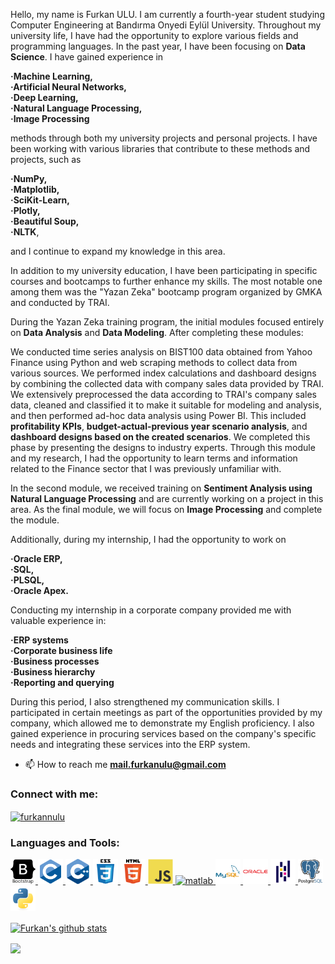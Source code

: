 Hello, my name is Furkan ULU. I am currently a fourth-year student studying Computer Engineering at Bandırma Onyedi Eylül University. Throughout my university life, I have had the opportunity to explore various fields and programming languages. In the past year, I have been focusing on **Data Science**. I have gained experience in <br />

**·Machine Learning,<br />
·Artificial Neural Networks,<br /> 
·Deep Learning, <br />
·Natural Language Processing, <br />
·Image Processing** <br />

methods through both my university projects and personal projects. I have been working with various libraries that contribute to these methods and projects, such as <br />

**·NumPy, <br />
·Matplotlib, <br />
·SciKit-Learn, <br />
·Plotly, <br />
·Beautiful Soup, <br />
·NLTK**,<br />

and I continue to expand my knowledge in this area.

In addition to my university education, I have been participating in specific courses and bootcamps to further enhance my skills. The most notable one among them was the "Yazan Zeka" bootcamp program organized by GMKA and conducted by TRAI.

During the Yazan Zeka training program, the initial modules focused entirely on **Data Analysis** and **Data Modeling**. After completing these modules:

We conducted time series analysis on BIST100 data obtained from Yahoo Finance using Python and web scraping methods to collect data from various sources.
We performed index calculations and dashboard designs by combining the collected data with company sales data provided by TRAI.
We extensively preprocessed the data according to TRAI's company sales data, cleaned and classified it to make it suitable for modeling and analysis, and then performed ad-hoc data analysis using Power BI. This included **profitability KPIs**, **budget-actual-previous year scenario analysis**, and **dashboard designs based on the created scenarios**. We completed this phase by presenting the designs to industry experts. Through this module and my research, I had the opportunity to learn terms and information related to the Finance sector that I was previously unfamiliar with.

In the second module, we received training on **Sentiment Analysis using Natural Language Processing** and are currently working on a project in this area. 
As the final module, we will focus on **Image Processing** and complete the module.

Additionally, during my internship, I had the opportunity to work on <br />

**·Oracle ERP, <br />
·SQL, <br />
·PLSQL, <br />
·Oracle Apex.** <br />

Conducting my internship in a corporate company provided me with valuable experience in: <br />

**·ERP systems <br />
·Corporate business life <br />
·Business processes <br />
·Business hierarchy <br />
·Reporting and querying**<br />

During this period, I also strengthened my communication skills. I participated in certain meetings as part of the opportunities provided by my company, which allowed me to demonstrate my English proficiency. I also gained experience in procuring services based on the company's specific needs and integrating these services into the ERP system.

- 📫 How to reach me **mail.furkanulu@gmail.com**

<h3 align="left">Connect with me:</h3>
<p align="left">
<a href="https://linkedin.com/in/furkannulu" target="blank"><img align="center" src="https://raw.githubusercontent.com/rahuldkjain/github-profile-readme-generator/master/src/images/icons/Social/linked-in-alt.svg" alt="furkannulu" height="30" width="40" /></a>
</p>

<h3 align="left">Languages and Tools:</h3>
<p align="left"> <a href="https://getbootstrap.com" target="_blank" rel="noreferrer"> <img src="https://raw.githubusercontent.com/devicons/devicon/master/icons/bootstrap/bootstrap-plain-wordmark.svg" alt="bootstrap" width="40" height="40"/> </a> <a href="https://www.cprogramming.com/" target="_blank" rel="noreferrer"> <img src="https://raw.githubusercontent.com/devicons/devicon/master/icons/c/c-original.svg" alt="c" width="40" height="40"/> </a> <a href="https://www.w3schools.com/cpp/" target="_blank" rel="noreferrer"> <img src="https://raw.githubusercontent.com/devicons/devicon/master/icons/cplusplus/cplusplus-original.svg" alt="cplusplus" width="40" height="40"/> </a> <a href="https://www.w3schools.com/css/" target="_blank" rel="noreferrer"> <img src="https://raw.githubusercontent.com/devicons/devicon/master/icons/css3/css3-original-wordmark.svg" alt="css3" width="40" height="40"/> </a> <a href="https://www.w3.org/html/" target="_blank" rel="noreferrer"> <img src="https://raw.githubusercontent.com/devicons/devicon/master/icons/html5/html5-original-wordmark.svg" alt="html5" width="40" height="40"/> </a> <a href="https://developer.mozilla.org/en-US/docs/Web/JavaScript" target="_blank" rel="noreferrer"> <img src="https://raw.githubusercontent.com/devicons/devicon/master/icons/javascript/javascript-original.svg" alt="javascript" width="40" height="40"/> </a> <a href="https://www.mathworks.com/" target="_blank" rel="noreferrer"> <img src="https://upload.wikimedia.org/wikipedia/commons/2/21/Matlab_Logo.png" alt="matlab" width="40" height="40"/> </a> <a href="https://www.mysql.com/" target="_blank" rel="noreferrer"> <img src="https://raw.githubusercontent.com/devicons/devicon/master/icons/mysql/mysql-original-wordmark.svg" alt="mysql" width="40" height="40"/> </a> <a href="https://www.oracle.com/" target="_blank" rel="noreferrer"> <img src="https://raw.githubusercontent.com/devicons/devicon/master/icons/oracle/oracle-original.svg" alt="oracle" width="40" height="40"/> </a> <a href="https://pandas.pydata.org/" target="_blank" rel="noreferrer"> <img src="https://raw.githubusercontent.com/devicons/devicon/2ae2a900d2f041da66e950e4d48052658d850630/icons/pandas/pandas-original.svg" alt="pandas" width="40" height="40"/> </a> <a href="https://www.postgresql.org" target="_blank" rel="noreferrer"> <img src="https://raw.githubusercontent.com/devicons/devicon/master/icons/postgresql/postgresql-original-wordmark.svg" alt="postgresql" width="40" height="40"/> </a> <a href="https://www.python.org" target="_blank" rel="noreferrer"> <img src="https://raw.githubusercontent.com/devicons/devicon/master/icons/python/python-original.svg" alt="python" width="40" height="40"/> </a> </p>

   <a href="https://github.com/tunceratac/github-readme-stats"><img align="center" src="https://github-readme-stats.vercel.app/api?username=furkannulu&show_icons=true&include_all_commits=true&theme=buefy&hide_border=true" alt="Furkan's github stats" /></a> 

   <a href="https://github.com/furkannulu/github-readme-stats"><img align="center" src="https://github-readme-stats.vercel.app/api/top-langs/?username=furkannulu&layout=compact&theme=buefy&hide_border=true" /></a>



